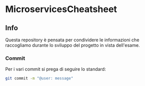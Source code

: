 # MicroservicesCheatsheet

## Info

Questa repository è pensata per condividere le informazioni che raccogliamo durante lo sviluppo del progetto in vista dell'esame.

### Commit

Per i vari commit si prega di seguire lo standard:

```bash
git commit -m "@user: message"
```
